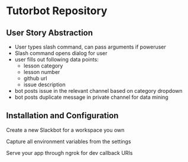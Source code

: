 # Tutorbot Repository 

## User Story Abstraction
-  User types slash command, can pass arguments if poweruser
-  Slash command opens dialog for user
-  user fills out following data points:
    - lesson category 
    - lesson number
    -  github url
    - issue description
- bot posts issue in the relevant channel based on category dropdown
- bot posts duplicate message in private channel for data mining

## Installation and Configuration
Create a new Slackbot for a workspace you own

Capture all environment variables from the settings

Serve your app through ngrok for dev callback URIs


